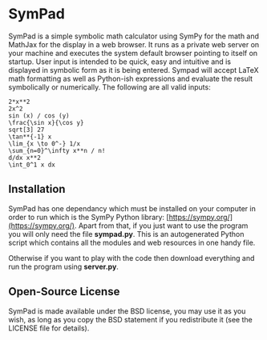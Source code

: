 # SymPad

SymPad is a simple symbolic math calculator using SymPy for the math and MathJax for the display in a web browser. It runs as a private web server on your machine and executes the system default browser pointing to itself on startup.
User input is intended to be quick, easy and intuitive and is displayed in symbolic form as it is being entered.
Sympad will accept LaTeX math formatting as well as Python-ish expressions and evaluate the result symbolically or numerically. The following are all valid inputs:
```
2*x**2
2x^2
sin (x) / cos (y)
\frac{\sin x}{\cos y}
sqrt[3] 27
\tan**{-1} x
\lim_{x \to 0^-} 1/x
\sum_{n=0}^\infty x**n / n!
d/dx x**2
\int_0^1 x dx
```

## Installation

SymPad has one dependancy which must be installed on your computer in order to run which is the SymPy Python library: [https://sympy.org/](https://sympy.org/).
Apart from that, if you just want to use the program you will only need the file **sympad.py**. This is an autogenerated Python script which contains all the modules and web resources in one handy file.

Otherwise if you want to play with the code then download everything and run the program using **server.py**.

## Open-Source License

SymPad is made available under the BSD license, you may use it as you wish, as long as you copy the BSD statement if you redistribute it (see the LICENSE file for details).
